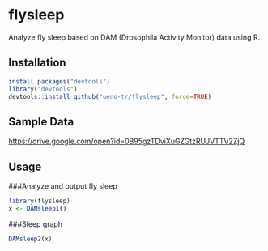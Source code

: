 # flysleep

Analyze fly sleep based on DAM (Drosophila Activity Monitor) data using R.

## Installation

```r
install.packages("devtools")
library("devtools")
devtools::install_github("ueno-tr/flysleep", force=TRUE)
```

## Sample Data
https://drive.google.com/open?id=0B95gzTDviXuGZGtzRUJVTTV2ZjQ

## Usage

###Analyze and output fly sleep
```r
library(flysleep)
x <- DAMsleep1()
```
###Sleep graph
```r
DAMsleep2(x)
```
